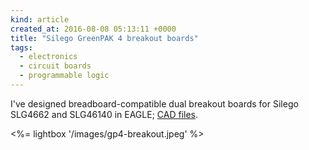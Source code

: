 ```yaml
---
kind: article
created_at: 2016-08-08 05:13:11 +0000
title: "Silego GreenPAK 4 breakout boards"
tags:
  - electronics
  - circuit boards
  - programmable logic
---
```


I've designed breadboard-compatible dual breakout boards for Silego SLG4662 and SLG46140 in EAGLE; [CAD files][files].

[files]: /files/gp4-breakout.zip

<%= lightbox '/images/gp4-breakout.jpeg' %>

